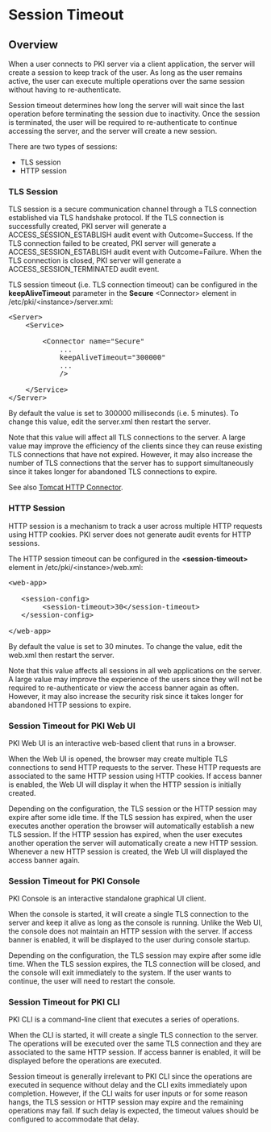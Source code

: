 Session Timeout
===============

## Overview

When a user connects to PKI server via a client application, the server will create a session to keep track of the user.
As long as the user remains active, the user can execute multiple operations over the same session without having to re-authenticate.

Session timeout determines how long the server will wait since the last operation before terminating the session due to inactivity.
Once the session is terminated, the user will be required to re-authenticate to continue accessing the server, and the server will create a new session.

There are two types of sessions:
* TLS session
* HTTP session

### TLS Session

TLS session is a secure communication channel through a TLS connection established via TLS handshake protocol.
If the TLS connection is successfully created, PKI server will generate a ACCESS_SESSION_ESTABLISH audit event with Outcome=Success.
If the TLS connection failed to be created, PKI server will generate a ACCESS_SESSION_ESTABLISH audit event with Outcome=Failure.
When the TLS connection is closed, PKI server will generate a ACCESS_SESSION_TERMINATED audit event.

TLS session timeout (i.e. TLS connection timeout) can be configured in the **keepAliveTimeout** parameter in the **Secure** &lt;Connector&gt; element in /etc/pki/&lt;instance&gt;/server.xml:

<pre>
&lt;Server&gt;
    &lt;Service&gt;

        &lt;Connector name="Secure"
            ...
            keepAliveTimeout="300000"
            ...
            /&gt;

    &lt;/Service&gt;
&lt;/Server&gt;
</pre>

By default the value is set to 300000 milliseconds (i.e. 5 minutes).
To change this value, edit the server.xml then restart the server.

Note that this value will affect all TLS connections to the server.
A large value may improve the efficiency of the clients since they can reuse existing TLS connections that have not expired.
However, it may also increase the number of TLS connections that the server has to support simultaneously since it takes longer for abandoned TLS connections to expire.

See also [Tomcat HTTP Connector](https://tomcat.apache.org/tomcat-8.5-doc/config/http.html).

### HTTP Session

HTTP session is a mechanism to track a user across multiple HTTP requests using HTTP cookies.
PKI server does not generate audit events for HTTP sessions.

The HTTP session timeout can be configured in the **&lt;session-timeout&gt;** element in /etc/pki/&lt;instance&gt;/web.xml:

<pre>
&lt;web-app&gt;

   &lt;session-config&gt;
        &lt;session-timeout&gt;30&lt;/session-timeout&gt;
   &lt;/session-config&gt;

&lt;/web-app&gt;
</pre>

By default the value is set to 30 minutes.
To change the value, edit the web.xml then restart the server.

Note that this value affects all sessions in all web applications on the server.
A large value may improve the experience of the users since they will not be required to re-authenticate or view the access banner again as often.
However, it may also increase the security risk since it takes longer for abandoned HTTP sessions to expire.

### Session Timeout for PKI Web UI

PKI Web UI is an interactive web-based client that runs in a browser.

When the Web UI is opened, the browser may create multiple TLS connections to send HTTP requests to the server.
These HTTP requests are associated to the same HTTP session using HTTP cookies.
If access banner is enabled, the Web UI will display it when the HTTP session is initially created.

Depending on the configuration, the TLS session or the HTTP session may expire after some idle time.
If the TLS session has expired, when the user executes another operation the browser will automatically establish a new TLS session.
If the HTTP session has expired, when the user executes another operation the server will automatically create a new HTTP session.
Whenever a new HTTP session is created, the Web UI will displayed the access banner again.

### Session Timeout for PKI Console

PKI Console is an interactive standalone graphical UI client.

When the console is started, it will create a single TLS connection to the server and keep it alive as long as the console is running.
Unlike the Web UI, the console does not maintain an HTTP session with the server.
If access banner is enabled, it will be displayed to the user during console startup.

Depending on the configuration, the TLS session may expire after some idle time.
When the TLS session expires, the TLS connection will be closed, and the console will exit immediately to the system.
If the user wants to continue, the user will need to restart the console.

### Session Timeout for PKI CLI

PKI CLI is a command-line client that executes a series of operations.

When the CLI is started, it will create a single TLS connection to the server.
The operations will be executed over the same TLS connection and they are associated to the same HTTP session.
If access banner is enabled, it will be displayed before the operations are executed.

Session timeout is generally irrelevant to PKI CLI since the operations are executed in sequence without delay and the CLI exits immediately upon completion.
However, if the CLI waits for user inputs or for some reason hangs, the TLS session or HTTP session may expire and the remaining operations may fail.
If such delay is expected, the timeout values should be configured to accommodate that delay.
